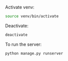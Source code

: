 Activate venv:

```bash
source venv/bin/activate
```

Deactivate:

```bash
deactivate
```

To run the server:

```bash
python manage.py runserver
```
